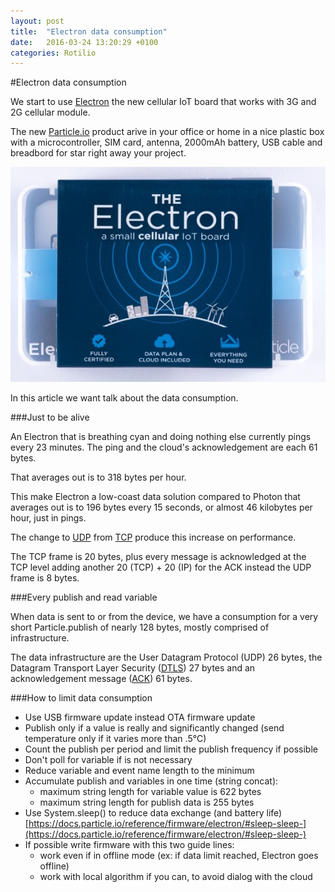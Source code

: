 ```yaml
---
layout: post
title:  "Electron data consumption"
date:   2016-03-24 13:20:29 +0100
categories: Rotilio
---
```

#Electron data consumption

We start to use [Electron](https://www.particle.io/cellular) the new cellular IoT board that works with 3G and 2G cellular module.

The new [Particle.io](https://www.particle.io) product arive in your office or home in a nice plastic box with a microcontroller, SIM card, antenna, 2000mAh battery, USB cable and breadbord for star right away your project.

![Electron](../img/post/electronpack.jpeg)

In this article we want talk about the data consumption.

###Just to be alive

An Electron that is breathing cyan and doing nothing else currently pings every 23 minutes. The ping and the cloud's acknowledgement are each 61 bytes. 

That averages out is to 318 bytes per hour.

This make Electron a low-coast data solution compared to Photon that averages out is to 196 bytes every 15 seconds, or almost 46 kilobytes per hour, just in pings.

The change  to [UDP](https://en.wikipedia.org/wiki/User_Datagram_Protocol) from [TCP](https://en.wikipedia.org/wiki/Transmission_Control_Protocol) produce this increase on performance.

The TCP frame is 20 bytes, plus every message is acknowledged at the TCP level adding another 20 (TCP) + 20 (IP) for the ACK instead the UDP frame is 8 bytes. 


###Every publish and read variable 

When data is sent to or from the device, we have a consumption for a very short Particle.publish of nearly 128 bytes, mostly comprised of infrastructure.

The data infrastructure are the User Datagram Protocol (UDP) 26 bytes, the Datagram Transport Layer Security ([DTLS](https://en.wikipedia.org/wiki/Datagram_Transport_Layer_Security)) 27 bytes and an acknowledgement message ([ACK](https://en.wikipedia.org/wiki/Acknowledgement_(data_networks))) 61 bytes.

###How to limit data consumption

- Use USB firmware update instead OTA firmware update
- Publish only if a value is really and significantly changed (send temperature only if it varies more than .5°C)
- Count the publish per period and limit the publish frequency if possible
- Don't poll for variable if is not necessary
- Reduce variable and event name length to the minimum
- Accumulate publish and variables in one time (string concat):
	- maximum string length for variable value is 622 bytes
	- maximum string length for publish data is 255 bytes
- Use System.sleep() to reduce data exchange (and battery life) [https://docs.particle.io/reference/firmware/electron/#sleep-sleep-](https://docs.particle.io/reference/firmware/electron/#sleep-sleep-)
- If possible write firmware with this two guide lines:
	- work even if in offline mode (ex: if data limit reached, Electron goes offline)
	- work with local algorithm if you can, to avoid dialog with the cloud